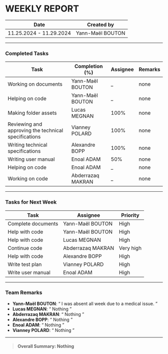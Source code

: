 
# **WEEKLY REPORT**

| Date       | Created by        | 
|------------|-------------------|
| 11.25.2024 - 11.29.2024 | Yann-Maël BOUTON  |

---

### Completed Tasks

| Task                    | Completion (%) | Assignee        | Remarks                   |
|-------------------------|----------------|-----------------|---------------------------|
| Working on documents | Yann-Maël BOUTON | _ | none |
| Helping on code | Yann-Maël BOUTON | _ | none |
| Making folder assets | Lucas MEGNAN | 100% | none |
| Reviewing and approving the technical specifications | Vianney POLARD | 100% | none |
| Writing technical specifications | Alexandre BOPP | 100% | none |
| Writing user manual | Enoal ADAM | 50% | none |
| Helping on code | Enoal ADAM | _ | none |
| Working on code | Abderrazaq MAKRAN | _ | none |

---

### Tasks for Next Week

| Task                    | Assignee        |  Priority       
|-------------------------|-----------------|----------------|
| Complete documents | Yann-Maël BOUTON | High |
| Help with code | Yann-Maël BOUTON | High |
| Help with code | Lucas MEGNAN | High |
| Continue code | Abderrazaq MAKRAN | Very high |
| Help with code | Alexandre BOPP | High |
| Write test plan | Vianney POLARD | High |
| Write user manual | Enoal ADAM | High |

---

### Team Remarks

- **Yann-Maël BOUTON**:  “ I was absent all week due to a medical issue. ”
- **Lucas MEGNAN**: “ Nothing ”
- **Abderrazaq MAKRAN**: “ Nothing ”
- **Alexandre BOPP**: “ Nothing ”
- **Enoal ADAM**: “ Nothing ”
- **Vianney POLARD**: “ Nothing ”

---

> #### **Overall Summary**: Nothing



 